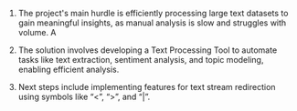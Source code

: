 1. The project's main hurdle is efficiently processing large text datasets to gain meaningful insights, as manual analysis is slow and struggles with volume. A   

2. The solution involves developing a Text Processing Tool to automate tasks like text extraction, sentiment analysis, and topic modeling, enabling efficient analysis.    

3. Next steps include implementing features for text stream redirection using symbols like “<”, “>”, and “|”. 



